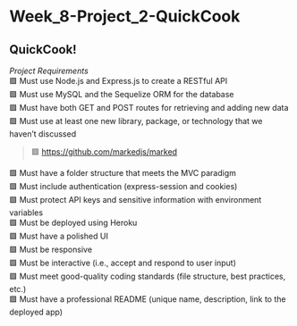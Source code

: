 # Week_8-Project_2-QuickCook

## QuickCook!


*Project Requirements*  
🟩 Must use Node.js and Express.js to create a RESTful API  
🟩 Must use MySQL and the Sequelize ORM for the database  
🟩 Must have both GET and POST routes for retrieving and adding new data  
🟩 Must use at least one new library, package, or technology that we haven’t discussed


> 🟩 https://github.com/markedjs/marked


🟩 Must have a folder structure that meets the MVC paradigm  
🟩 Must include authentication (express-session and cookies)  
🟩 Must protect API keys and sensitive information with environment variables  
🟩 Must be deployed using Heroku  
🟩 Must have a polished UI  
🟩 Must be responsive  
🟩 Must be interactive (i.e., accept and respond to user input)  
🟩 Must meet good-quality coding standards (file structure, best practices, etc.)  
🟩 Must have a professional README (unique name, description, link to the deployed app)  

